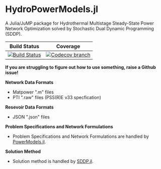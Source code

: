 # HydroPowerModels.jl
A Julia/JuMP package for Hydrothermal Multistage Steady-State Power Network Optimization solved by Stochastic Dual Dynamic Programming (SDDP).

| **Build Status** | **Coverage** |
|:-----------------:|:-----------------:|
 [![Build Status][build-img]][build-url] | [![Codecov branch][codecov-img]][codecov-url] |

[build-img]: https://travis-ci.com/andrewrosemberg/HydroPowerModels.jl.svg?branch=master
[build-url]: https://travis-ci.com/andrewrosemberg/HydroPowerModels.jl

[codecov-img]: https://codecov.io/gh/andrewrosemberg/HydroPowerModels.jl/coverage.svg?branch=master
[codecov-url]: https://codecov.io/gh/andrewrosemberg/HydroPowerModels.jl?branch=master

**If you are struggling to figure out how to use something, raise a Github issue!**

**Network Data Formats**
* Matpower ".m" files
* PTI ".raw" files (PSS(R)E v33 specfication)

**Resevoir Data Formats**
* JSON ".json" files

**Problem Specifications and Network Formulations**
* Problem Specifications and Network Formulations are handled by [PowerModels.jl](https://github.com/lanl-ansi/PowerModels.jl).

**Solution Method**
* Solution method is handled by [SDDP.jl](https://github.com/odow/SDDP.jl).